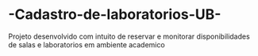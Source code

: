 # -Cadastro-de-laboratorios-UB-
Projeto desenvolvido com intuito de reservar e monitorar disponibilidades de salas e laboratorios em ambiente academico
